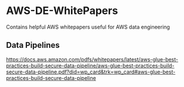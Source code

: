 # AWS-DE-WhitePapers
Contains helpful AWS whitepapers useful for AWS data engineering

## Data Pipelines
https://docs.aws.amazon.com/pdfs/whitepapers/latest/aws-glue-best-practices-build-secure-data-pipeline/aws-glue-best-practices-build-secure-data-pipeline.pdf?did=wp_card&trk=wp_card#aws-glue-best-practices-build-secure-data-pipeline

